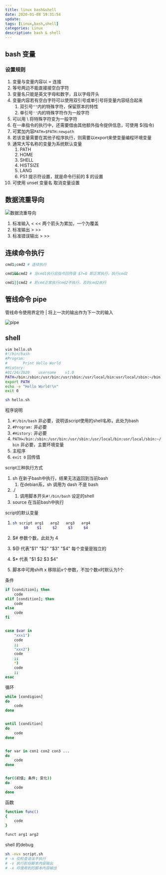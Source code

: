```yaml
---
title: linux bash&shell
date: 2020-01-08 19:31:54
update: 
tags: [Linux,bash,shell]
categories: Linux
description: bash & shell
---
```


## bash 变量

### 设置规则

1. 变量与变量内容以 = 连接
2. 等号两边不能直接接空白字符
3. 变量名只能是英文字母和数字，且以字母开头
4. 变量内容若有空白字符可以使用双引号或单引号将变量内容结合起来
   1. 双引号`""`内的特殊字符，保留原本的特性
   2. 单引号`''`内的特殊字符作为一般字符
5. 可以用 \ 将特殊字符变为一般字符
6. 在一串指令的执行中，还需要借由其他额外指令提供信息，可使用 $(指令)
7. 可累加内容`PATH=$PATH:newpath`
8. 若该变量需要在其他子程序执行，则需要以export来使变量编程环境变量
9. 通常大写名称的变量为系统默认变量
   1. PATH
   2. HOME
   3. SHELL
   4. HISTSIZE
   5. LANG
   6. PS1 提示符设置，就是命令行前的 $ 的设置
10. 可使用 unset 变量名 取消变量设置

## 数据流重导向

![数据流重导向](https://s2.ax1x.com/2020/01/09/lfdiqS.png)

1. 标准输入 < << 两个箭头为累加，一个为覆盖
2. 标准输出 > >>
3. 标准错误输出 > >>

## 连续命令执行

```bash
cmd1;cmd2 # 连续执行

cmd1&&cmd2 # 当cmd1执行且指令回传值 $?=0 即正常执行，执行cmd2

cmd1||cmd2 # 若cmd正常执行cmd2不执行，否则cmd2执行
```

## 管线命令 pipe

管线命令使用界定符 | 将上一次的输出作为下一次的输入

![pipe](https://s2.ax1x.com/2020/01/24/1VX9Re.png)

## shell

```bash
vim hello.sh
#!/bin/bash
#Program:
#       Print Hello World
#History:
#01/24/2020    username    v1.0
PATH=/bin:/sbin:/usr/bin:/usr/sbin:/usr/local/bin:usr/local/sbin:~/bin
export PATH
echo -e "Hello World!\n"
exit 0

sh hello.sh
```

程序说明

1. `#!/bin/bash` 非必要，说明该script使用的shell名称，此处为bash
2. `#Program:` 非必要
3. `#History:` 非必要
4. `PATH=/bin:/sbin:/usr/bin:/usr/sbin:/usr/local/bin:usr/local/sbin:~/bin` 非必要，主要环境变量
5. 主程序
6. `exit 0` 回传值

script三种执行方式

1. sh 在新子bash中执行，结果无法返回到当前bash
   1. 在debian系，sh 调用为 dash 不是 bash
2. ./
   1. 调用脚本开头`#!/bin/bash` 设定的shell
3. source 在当前bash中执行

script的默认变量

1. ```bash
   sh script arg1   arg2   arg3   arg4
        $0    $1     $2     $3     $4
   ```

2. $# 参数个数，此处为 4
3. $@ 代表"$1" "$2" "$3" "$4" 每个变量是独立的
4. $* 代表 "$1 $2 $3 $4"
5. 脚本中可用shift x 移除前x个参数，不加个数x时默认为1个

条件

```bash
if [condition]; then
    code
elif [condition]; then
    code
else
    code
fi


case $var in
    "xxx1")
    code
    ;;
    "xxx2")
    code
    ;;
    *)
    code
    ;;
esac
```

循环

```bash
while [condigion]
do
    code
done


until [condition]
do
    code
done


for var in con1 con2 con3 ...
do
    code
done


for((初值; 条件; 变化))
do
    code
done
```

函数

```bash
function func()
{
    code
}

funct arg1 arg2
```

shell 的debug

```bash
sh -nvx script.sh
# -n 仅检查语法不执行
# -v 执行前将脚本内容输出
# -x 将使用到的脚本内容输出
```
